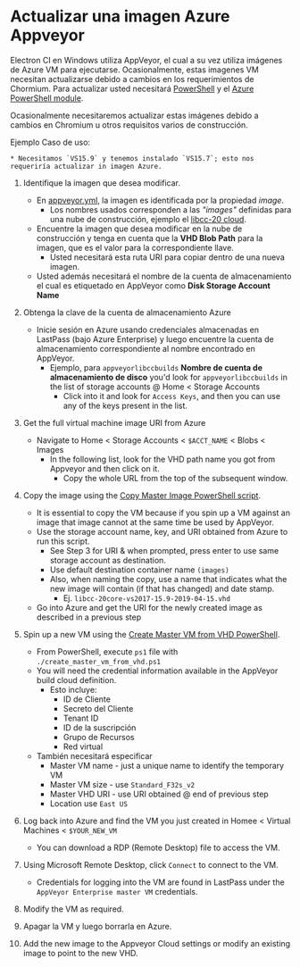 # Actualizar una imagen Azure Appveyor

Electron CI en Windows utiliza AppVeyor, el cual a su vez utiliza imágenes de Azure VM para ejecutarse. Ocasionalmente, estas imagenes VM necesitan actualizarse debido a cambios en los requerimientos de Chormium. Para actualizar usted necesitará [PowerShell](https://docs.microsoft.com/en-us/powershell/scripting/install/installing-powershell?view=powershell-6) y el [Azure PowerShell module](https://docs.microsoft.com/en-us/powershell/azure/install-az-ps?view=azps-1.8.0&viewFallbackFrom=azurermps-6.13.0).

Ocasionalmente necesitaremos actualizar estas imágenes debido a cambios en Chromium u otros requisitos varios de construcción.

Ejemplo Caso de uso:

    * Necesitamos `VS15.9` y tenemos instalado `VS15.7`; esto nos requeriría actualizar in imagen Azure.
    

1. Identifique la imagen que desea modificar.
    
    - En [appveyor.yml](https://github.com/electron/electron/blob/master/appveyor.yml), la imagen es identificada por la propiedad *image*. 
        - Los nombres usados corresponden a las *"images"* definidas para una nube de construcción, ejemplo el [libcc-20 cloud](https://windows-ci.electronjs.org/build-clouds/8).
    - Encuentre la imagen que desea modificar en la nube de construcción y tenga en cuenta que la **VHD Blob Path** para la imagen, que es el valor para la correspondiente llave. 
        - Usted necesitará esta ruta URI para copiar dentro de una nueva imagen.
    - Usted además necesitará el nombre de la cuenta de almacenamiento el cual es etiquetado en AppVeyor como **Disk Storage Account Name**

2. Obtenga la clave de la cuenta de almacenamiento Azure
    
    - Inicie sesión en Azure usando credenciales almacenadas en LastPass (bajo Azure Enterprise) y luego encuentre la cuenta de almacenamiento correspondiente al nombre encontrado en AppVeyor. 
        - Ejemplo, para `appveyorlibccbuilds` **Nombre de cuenta de almacenamiento de disco** you'd look for `appveyorlibccbuilds` in the list of storage accounts @ Home < Storage Accounts 
            - Click into it and look for `Access Keys`, and then you can use any of the keys present in the list.

3. Get the full virtual machine image URI from Azure
    
    - Navigate to Home < Storage Accounts < `$ACCT_NAME` < Blobs < Images 
        - In the following list, look for the VHD path name you got from Appveyor and then click on it. 
            - Copy the whole URL from the top of the subsequent window.

4. Copy the image using the [Copy Master Image PowerShell script](https://github.com/appveyor/ci/blob/master/scripts/enterprise/copy-master-image-azure.ps1).
    
    - It is essential to copy the VM because if you spin up a VM against an image that image cannot at the same time be used by AppVeyor.
    - Use the storage account name, key, and URI obtained from Azure to run this script. 
        - See Step 3 for URI & when prompted, press enter to use same storage account as destination.
        - Use default destination container name `(images)`
        - Also, when naming the copy, use a name that indicates what the new image will contain (if that has changed) and date stamp. 
            - Ej. `libcc-20core-vs2017-15.9-2019-04-15.vhd`
    - Go into Azure and get the URI for the newly created image as described in a previous step

5. Spin up a new VM using the [Create Master VM from VHD PowerShell](https://github.com/appveyor/ci/blob/master/scripts/enterprise/create_master_vm_from_vhd.ps1).
    
    - From PowerShell, execute `ps1` file with `./create_master_vm_from_vhd.ps1`
    - You will need the credential information available in the AppVeyor build cloud definition. 
        - Esto incluye: 
            - ID de Cliente
            - Secreto del Cliente
            - Tenant ID
            - ID de la suscripción
            - Grupo de Recursos
            - Red virtual
    - También necesitará especificar 
        - Master VM name - just a unique name to identify the temporary VM
        - Master VM size - use `Standard_F32s_v2`
        - Master VHD URI - use URI obtained @ end of previous step
        - Location use `East US`

6. Log back into Azure and find the VM you just created in Homee < Virtual Machines < `$YOUR_NEW_VM`
    
    - You can download a RDP (Remote Desktop) file to access the VM.

7. Using Microsoft Remote Desktop, click `Connect` to connect to the VM.
    
    - Credentials for logging into the VM are found in LastPass under the `AppVeyor Enterprise master VM` credentials.

8. Modify the VM as required.

9. Apagar la VM y luego borrarla en Azure.

10. Add the new image to the Appveyor Cloud settings or modify an existing image to point to the new VHD.